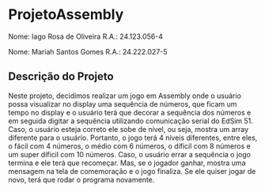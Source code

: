 # ProjetoAssembly
Nome: Iago Rosa de Oliveira R.A.: 24.123.056-4

Nome: Mariah Santos Gomes R.A.: 24.222.027-5

## Descrição do Projeto

Neste projeto, decidimos realizar um jogo em Assembly onde o usuário possa visualizar no display uma sequência de números, que ficam um tempo no display e o usuário terá que decorar a sequência dos números e em seguida digitar a sequência utilizando comunicação serial do EdSim 51. Caso, o usuário esteja correto ele sobe de nível, ou seja, mostra um array diferente para o usuário. Portanto, o jogo terá 4 níveis diferentes, entre eles, o fácil com 4 números, o médio com 6 números, o díficil com 8 números e um super díficil com 10 números. Caso, o usuário errar a sequência o jogo termina e ele terá que recomeçar. Mas, se o jogador ganhar, mostra uma mensagem na tela de comemoração e o jogo finaliza. Se ele quiser jogar de novo, terá que rodar o programa novamente. 
